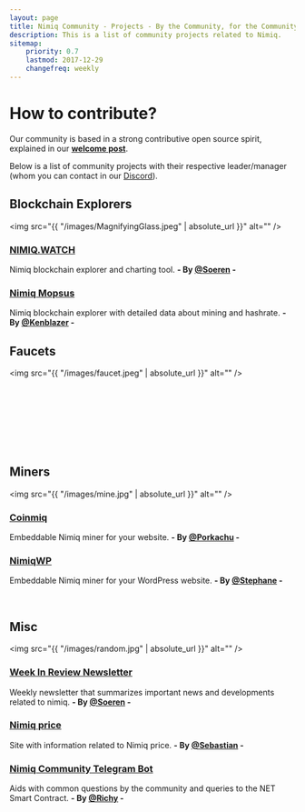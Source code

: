 ```yaml
---
layout: page
title: Nimiq Community - Projects - By the Community, for the Community
description: This is a list of community projects related to Nimiq.
sitemap:
    priority: 0.7
    lastmod: 2017-12-29
    changefreq: weekly
---
```

# How to contribute?
Our community is based in a strong contributive open source spirit, explained in our **[welcome post](http://nimiq.community/blog/welcome-to-nimiq-community/)**. 

Below is a list of community projects with their respective leader/manager (whom you can contact in our [Discord](https://discord.gg/55rHkGz)). 

## Blockchain Explorers

<span class="image left"><img src="{{ "/images/MagnifyingGlass.jpeg" | absolute_url }}" alt="" /></span>

### [NIMIQ.WATCH](https://nimiq.watch)
Nimiq blockchain explorer and charting tool. **- By [@Soeren](https://t.me/Not_in_Nimiq_team) -** 

### [Nimiq Mopsus](https://nimiq.mopsus.com)
Nimiq blockchain explorer with detailed data about mining and hashrate. **- By [@Kenblazer](https://discord.gg/55rHkGz) -**
  
## Faucets

<span class="image right"><img src="{{ "/images/faucet.jpeg" | absolute_url }}" alt="" /></span>

  
&nbsp;
  
 
   
&nbsp;
  
  
  
&nbsp;

  
&nbsp;

## Miners

<span class="image left"><img src="{{ "/images/mine.jpg" | absolute_url }}" alt="" /></span>

### [Coinmiq](http://www.coinmiq.com)
Embeddable Nimiq miner for your website. **- By [@Porkachu](https://t.me/porkachu) -**

### [NimiqWP](https://github.com/pom75/nimiqWP)
Embeddable Nimiq miner for your WordPress website. **- By [@Stephane](https://github.com/pom75) -**

&nbsp;
 
## Misc 
    
<span class="image right"><img src="{{ "/images/random.jpg" | absolute_url }}" alt="" /></span> 

### [Week In Review Newsletter](https://nimiq.watch/news)
Weekly newsletter that summarizes important news and developments related to nimiq. **- By [@Soeren](https://t.me/Not_in_Nimiq_team) -**

### [Nimiq price](https://nimiqprice.com)
Site with information related to Nimiq price. **- By [@Sebastian](https://t.me/sebjalm) -**

### [Nimiq Community Telegram Bot](https://github.com/PanoramicRum/Nimiq-Community-Bot) 
Aids with common questions by the community and queries to the NET Smart Contract.  **- By [@Richy](https://t.me/RichyBC) -**
